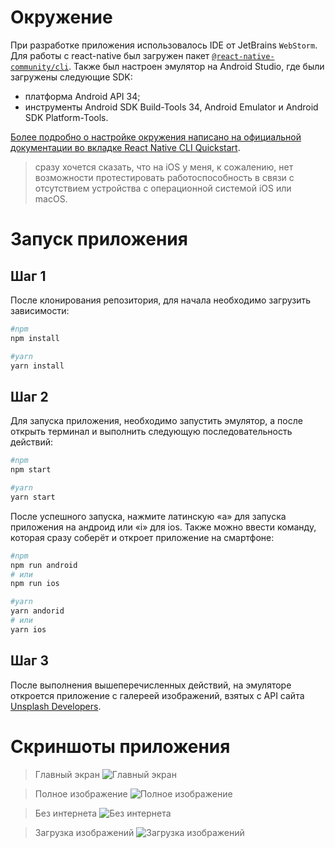 # Окружение
При разработке приложения использовалось IDE от JetBrains `WebStorm`. <br/>
Для работы с react-native был загружен пакет [`@react-native-community/cli`](https://github.com/react-native-community/cli).
Также был настроен эмулятор на Android Studio, где были загружены следующие SDK:
- платформа Android API 34;
- инструменты Android SDK Build-Tools 34, Android Emulator и Android SDK Platform-Tools.
  
[Более подробно о настройке окружения написано на официальной документации во вкладке React Native CLI Quickstart](https://reactnative.dev/docs/environment-setup).

> сразу хочется сказать, что на iOS у меня, к сожалению, нет возможности
> протестировать работоспособность в связи с отсутствием устройства с операционной системой iOS или macOS.

# Запуск приложения
## Шаг 1
После клонирования репозитория, для начала необходимо загрузить зависимости:
```bash
#npm
npm install

#yarn
yarn install
```

## Шаг 2
Для запуска приложения, необходимо запустить эмулятор, а после открыть терминал и выполнить следующую последовательность действий:
```bash
#npm
npm start

#yarn
yarn start
```
После успешного запуска, нажмите латинскую «a» для запуска приложения на андроид или «i» для ios.
Также можно ввести команду, которая сразу соберёт и откроет приложение на смартфоне:
```bash
#npm
npm run android
# или
npm run ios

#yarn
yarn andorid
# или
yarn ios
```

## Шаг 3
После выполнения вышеперечисленных действий, на эмуляторе откроется приложение с галереей изображений, взятых с API сайта [Unsplash Developers](https://unsplash.com/developers).

# Скриншоты приложения
> Главный экран
![Главный экран]('./readme_images/main.png')

> Полное изображение
![Полное изображение]('./readme_images/fullscreen-image.png')

> Без интернета
![Без интернета]('./readme_images/no-connection.png')

> Загрузка изображений
![Загрузка изображений]('./readme_images/gallery-loading.png')
